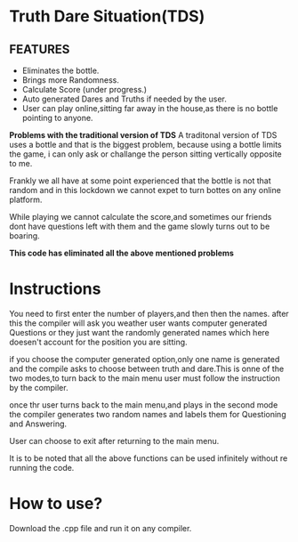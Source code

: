 # Truth Dare Situation(TDS)
## FEATURES
* Eliminates the bottle.
* Brings more Randomness.
* Calculate Score (under progress.)
* Auto generated Dares and Truths if needed by the user.
* User can play online,sitting far away in the house,as there is no bottle pointing to anyone.

**Problems with the traditional version of TDS**
A traditonal version of TDS uses a bottle and that is the biggest problem, because using a bottle limits the game, i can only ask or challange the person sitting vertically opposite to me.

Frankly we all have at some point experienced that the bottle is not that random and in this lockdown we cannot expet to turn bottes on any online platform.

While playing we cannot calculate the score,and sometimes our friends dont have questions left with them and the game slowly turns out to be boaring.

**This code has eliminated all the above mentioned problems**

# Instructions
You need to first enter the number of players,and then then the names.
after this the compiler will ask you weather user wants computer generated Questions or they just want the randomly generated names which here doesen't account for the position you are sitting.

if you choose the computer generated option,only one name is generated and the compile asks to choose between truth and dare.This is onne of the two modes,to turn back to the main menu user must follow the instruction by the compiler.

once thr user turns back to the main menu,and plays in the second mode the compiler generates two random names and labels them for Questioning and Answering.

User can choose to exit after returning to the main menu.

It is to be noted that all the above functions can be used infinitely without re running the code.

# How to use?
Download the .cpp file and run it on any compiler.
